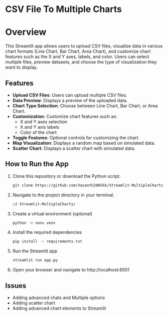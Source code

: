 # CSV File To Multiple Charts

# Overview

This Streamlit app allows users to upload CSV files, visualize data in various chart formats (Line Chart, Bar Chart, Area Chart), and customize chart features such as the X and Y axes, labels, and color. Users can select multiple files, preview datasets, and choose the type of visualization they want to display.

## Features

- **Upload CSV Files**: Users can upload multiple CSV files.
- **Data Preview**: Displays a preview of the uploaded data.
- **Chart Type Selection**: Choose between Line Chart, Bar Chart, or Area Chart.
- **Customization**: Customize chart features such as:
  - X and Y axes selection
  - X and Y axis labels
  - Color of the chart
- **Toggle Features**: Optional controls for customizing the chart.
- **Map Visualization**: Displays a random map based on simulated data.
- **Scatter Chart**: Displays a scatter chart with simulated data.

## How to Run the App

1. Clone this repository or download the Python script.
    ```bash
    git clone https://github.com/Vasanth2005kk/Streamlit-MultipleCharts.git
2. Navigate to the project directory in your terminal.
    ```bash
    cd Streamlit-MultipleCharts/
3. Create a virtual environment (optional)
    ```bash
    python -m venv venv  
4. Install the required dependencies   
    ```bash
    pip install -r requirements.txt
5. Run the Streamlit app
    ```bash
    streamlit run app.py
6. Open your browser and navigate to http://localhost:8501
## Issues

- Adding advanced chats and Multiple options
- Adding scatter chart
- Adding advanced chart elements to Streamlit

